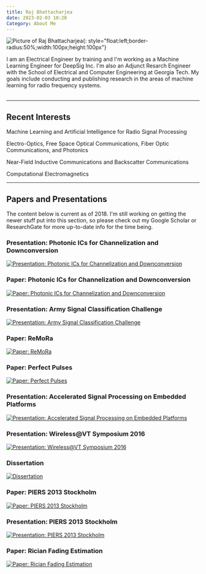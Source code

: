 ```yaml
---
title: Raj Bhattacharjea
date: 2023-02-03 10:20
Category: About Me
---
```

<!-- ![Picture of Raj Bhattacharjea](images/RajBhattacharjea_Nov2015_square_200px.png){: style="float:left;border-radius:50%;padding-right:10px;width:100px;height:100px"} -->
![Picture of Raj Bhattacharjea](images/RajBhattacharjea_Nov2015_square_200px.png){: style="float:left;border-radius:50%;width:100px;height:100px"}

I am an Electrical Engineer by training and I'm working as a Machine Learning
Engineer for DeepSig Inc. I'm also an Adjunct Resarch Engineer with the School
of Electrical and Computer Engineering at Georgia Tech. My goals include 
conducting and publishing research in the areas of machine learning for radio
frequency systems.
<br/><br/>
________________________________________________________________________________
## Recent Interests
Machine Learning and Artificial Intelligence for Radio Signal Processing

Electro-Optics, Free Space Optical Communications, Fiber Optic Communications,
and Photonics

Near-Field Inductive Communications and Backscatter Communications

Computational Electromagnetics

________________________________________________________________________________
## Papers and Presentations
The content below is current as of 2018. I'm still working on getting the newer
stuff put into this section, so please check out my Google Scholar or 
ResearchGate for more up-to-date info for the time being.
### Presentation: Photonic ICs for Channelization and Downconversion
[![Presentation: Photonic ICs for Channelization and Downconversion](images/photonic_ics_pres.png)](https://www.osti.gov/biblio/1643122)
### Paper: Photonic ICs for Channelization and Downconversion
[![Paper: Photonic ICs for Channelization and Downconversion](images/photonic_ics.png)](https://ieeexplore.ieee.org/abstract/document/8908217)
### Presentation: Army Signal Classification Challenge
[![Presentation: Army Signal Classification Challenge](images/ascc_final.png)](https://www.gnuradio.org/grcon/grcon18/presentations/RadioML_Redux_GTRI_Efforts_on_the_Army_Signal_Classification_Challenge/)
### Paper: ReMoRa
[![Paper: ReMoRa](images/remora.png)](https://ieeexplore.ieee.org/document/8046154)
### Paper: Perfect Pulses
[![Paper: Perfect Pulses](images/pp.png)](https://ieeexplore.ieee.org/document/7945580)
### Presentation: Accelerated Signal Processing on Embedded Platforms
[![Presentation: Accelerated Signal Processing on Embedded Platforms](images/GRCon_2016_final.png)](https://youtu.be/NK4BaqBuzbk)
### Presentation: Wireless@VT Symposium 2016
[![Presentation: Wireless@VT Symposium 2016](images/SDR_Receiver_and_Transmitter.png)](https://www.researchgate.net/publication/304346578_Open-Source_SDR_on_Embedded_Platforms)
### Dissertation
[![Dissertation](images/dissertation.png)](https://www.researchgate.net/publication/304346578_Open-Source_SDR_on_Embedded_Platforms)
### Paper: PIERS 2013 Stockholm
[![Paper: PIERS 2013 Stockholm](images/stackup.png)](1P_11_0320.pdf)
### Presentation: PIERS 2013 Stockholm
[![Presentation: PIERS 2013 Stockholm](images/dipole_comparison.png)](Bhattacharjea_Presentation_PIERS2013_Stockholm.pdf)
### Paper: Rician Fading Estimation
[![Paper: Rician Fading Estimation](images/alpha_beta.png)](https://ieeexplore.ieee.org/document/6327312)